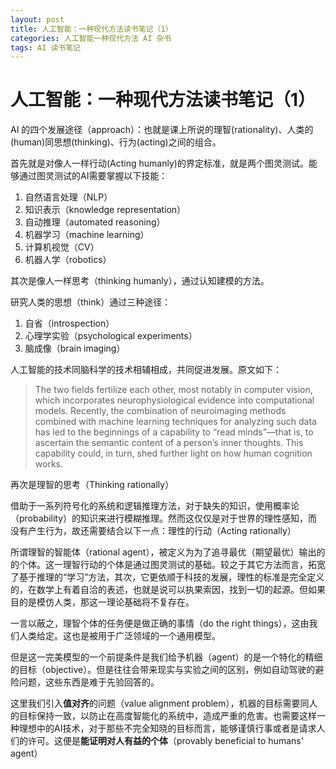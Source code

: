 ```yaml
---
layout: post
title: 人工智能：一种现代方法读书笔记（1）
categories: 人工智能一种现代方法 AI 杂书
tags: AI 读书笔记
---
```

# 人工智能：一种现代方法读书笔记（1）

AI 的四个发展途径（approach）：也就是课上所说的理智(rationality)、人类的(human)同思想(thinking)、行为(acting)之间的组合。

首先就是对像人一样行动(Acting humanly)的界定标准，就是两个图灵测试。能够通过图灵测试的AI需要掌握以下技能：

1. 自然语言处理（NLP）
2. 知识表示（knowledge representation）
3. 自动推理（automated reasoning）
4. 机器学习（machine learning）
5. 计算机视觉（CV）
6. 机器人学（robotics）

其次是像人一样思考（thinking humanly），通过认知建模的方法。

研究人类的思想（think）通过三种途径：

1. 自省（introspection）
2. 心理学实验（psychological experiments）
3. 脑成像（brain imaging）

人工智能的技术同脑科学的技术相辅相成，共同促进发展。原文如下：

>The two
>fields fertilize each other, most notably in computer vision, which incorporates
>neurophysiological evidence into computational models. Recently, the combination of
>neuroimaging methods combined with machine learning techniques for analyzing such data
>has led to the beginnings of a capability to “read minds”—that is, to ascertain the semantic
>content of a person’s inner thoughts. This capability could, in turn, shed further light on how human cognition works.

再次是理智的思考（Thinking rationally）

借助于一系列符号化的系统和逻辑推理方法，对于缺失的知识，使用概率论（probability）的知识来进行模糊推理。然而这仅仅是对于世界的理性感知，而没有产生行为，故还需要结合以下一点：理性的行动（Acting rationally）

所谓理智的智能体（rational agent），被定义为为了追寻最优（期望最优）输出的的个体。这一理智行动的个体是通过图灵测试的基础。较之于其它方法而言，拓宽了基于推理的“学习”方法，其次，它更依顺于科技的发展，理性的标准是完全定义的，在数学上有着自洽的表述，也就是说可以执果索因，找到一切的起源。但如果目的是模仿人类，那这一理论基础将不复存在。

一言以蔽之，理智个体的任务便是做正确的事情（do the right things），这由我们人类给定。这也是被用于广泛领域的一个通用模型。

但是这一完美模型的一个前提条件是我们给予机器（agent）的是一个特化的精细的目标（objective）。但是往往会带来现实与实验之间的区别，例如自动驾驶的避险问题，这些东西是难于先验回答的。

这里我们引入**值对齐**的问题（value alignment problem），机器的目标需要同人的目标保持一致，以防止在高度智能化的系统中，造成严重的危害。也需要这样一种理想中的AI技术，对于那些不完全知晓的目标而言，能够谨慎行事或者是请求人们的许可。这便是**能证明对人有益的个体**（provably beneficial to humans' agent）
